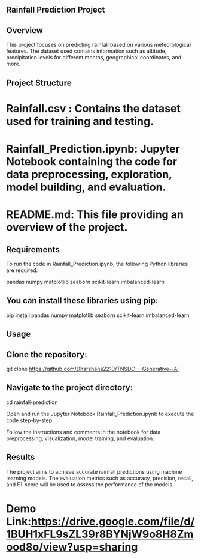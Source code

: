 ## Rainfall Prediction Project
## Overview
This project focuses on predicting rainfall based on various meteorological features. The dataset used contains information such as altitude, precipitation levels for different months, geographical coordinates, and more.

## Project Structure
# Rainfall.csv  : Contains the dataset used for training and testing.
# Rainfall_Prediction.ipynb: Jupyter Notebook containing the code for data preprocessing, exploration, model building, and evaluation.
# README.md: This file providing an overview of the project.
## Requirements
To run the code in Rainfall_Prediction.ipynb, the following Python libraries are required:

pandas
numpy
matplotlib
seaborn
scikit-learn
imbalanced-learn
## You can install these libraries using pip:

pip install pandas numpy matplotlib seaborn scikit-learn imbalanced-learn

## Usage
## Clone the repository:
git clone https://github.com/Dharshana2210/TNSDC---Generative--AI

## Navigate to the project directory:
cd rainfall-prediction

Open and run the Jupyter Notebook Rainfall_Prediction.ipynb to execute the code step-by-step.

Follow the instructions and comments in the notebook for data preprocessing, visualization, model training, and evaluation.

## Results
The project aims to achieve accurate rainfall predictions using machine learning models. The evaluation metrics such as accuracy, precision, recall, and F1-score will be used to assess the performance of the models.

# Demo Link:https://drive.google.com/file/d/1BUH1xFL9sZL39r8BYNjW9o8H8Zmood8o/view?usp=sharing


